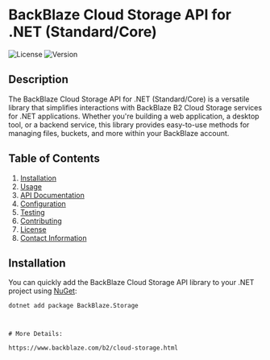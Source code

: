 # BackBlaze Cloud Storage API for .NET (Standard/Core)

![License](https://img.shields.io/badge/license-MIT-blue.svg)
![Version](https://img.shields.io/badge/version-1.0.0-green.svg)

## Description

The BackBlaze Cloud Storage API for .NET (Standard/Core) is a versatile library that simplifies interactions with BackBlaze B2 Cloud Storage services for .NET applications. Whether you're building a web application, a desktop tool, or a backend service, this library provides easy-to-use methods for managing files, buckets, and more within your BackBlaze account.

## Table of Contents

1. [Installation](#installation)
2. [Usage](#usage)
3. [API Documentation](#api-documentation)
4. [Configuration](#configuration)
5. [Testing](#testing)
6. [Contributing](#contributing)
7. [License](#license)
8. [Contact Information](#contact-information)

## Installation

You can quickly add the BackBlaze Cloud Storage API library to your .NET project using [NuGet](https://www.nuget.org/packages/BackBlaze.Storage/):

```shell
dotnet add package BackBlaze.Storage



# More Details: 

https://www.backblaze.com/b2/cloud-storage.html
